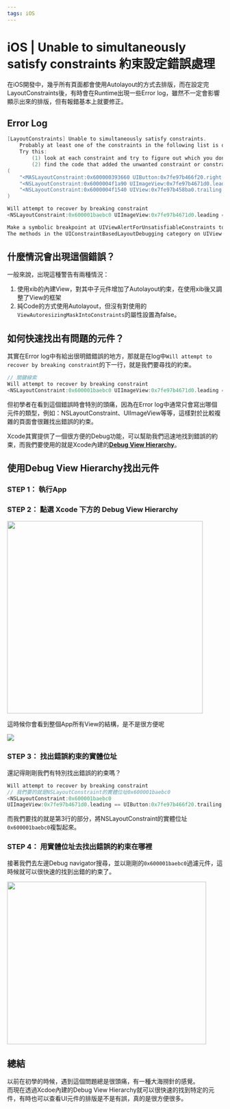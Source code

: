 ```yaml
---
tags: iOS
---
```


# iOS | Unable to simultaneously satisfy constraints 約束設定錯誤處理


在iOS開發中，幾乎所有頁面都會使用Autolayout的方式去排版，而在設定完LayoutConstraints後，有時會在Runtime出現一些Error log，雖然不一定會影響顯示出來的排版，但有報錯基本上就要修正。



## Error Log
```Objective-C
[LayoutConstraints] Unable to simultaneously satisfy constraints.
	Probably at least one of the constraints in the following list is one you don't want. 
	Try this: 
		(1) look at each constraint and try to figure out which you don't expect; 
		(2) find the code that added the unwanted constraint or constraints and fix it. 
(
    "<MASLayoutConstraint:0x600000393660 UIButton:0x7fe97b466f20.right == UIView:0x7fe97b458ba0.right - 20>",
    "<NSLayoutConstraint:0x6000004f1a90 UIImageView:0x7fe97b4671d0.leading == UIButton:0x7fe97b466f20.trailing + 8>",
    "<NSLayoutConstraint:0x6000004f1540 UIView:0x7fe97b458ba0.trailing == UIImageView:0x7fe97b4671d0.trailing + 20>"
)

Will attempt to recover by breaking constraint 
<NSLayoutConstraint:0x600001baebc0 UIImageView:0x7fe97b4671d0.leading == UIButton:0x7fe97b466f20.trailing + 8>

Make a symbolic breakpoint at UIViewAlertForUnsatisfiableConstraints to catch this in the debugger.
The methods in the UIConstraintBasedLayoutDebugging category on UIView listed in <UIKitCore/UIView.h> may also be helpful.
```

## 什麼情況會出現這個錯誤？

一般來說，出現這種警告有兩種情況：  
1. 使用xib的內建View，對其中子元件增加了Autolayout約束，在使用xib後又調整了View的框架
2. 純Code的方式使用Autolayout，但沒有對使用的`ViewAutoresizingMaskIntoConstraints`的屬性設置為false。

## 如何快速找出有問題的元件？

其實在Error log中有給出很明錯錯誤的地方，那就是在log中`Will attempt to recover by breaking constraint`的下一行，就是我們要尋找的約束。  

```Objective-C
// 關鍵線索
Will attempt to recover by breaking constraint 
<NSLayoutConstraint:0x600001baebc0 UIImageView:0x7fe97b4671d0.leading == UIButton:0x7fe97b466f20.trailing + 8>
```

但初學者在看到這個錯誤時會特別的頭痛，因為在Error log中通常只會寫出哪個元件的類型，例如：NSLayoutConstraint、UIImageView等等，這樣對於比較複雜的頁面會很難找出錯誤的約束。

Xcode其實提供了一個很方便的Debug功能，可以幫助我們迅速地找到錯誤的約束，而我們要使用的就是Xcode內建的[**Debug View Hierarchy**](https://developer.apple.com/library/archive/documentation/ToolsLanguages/Conceptual/Xcode_Overview/ExaminingtheViewHierarchy.html)。

## 使用Debug View Hierarchy找出元件

### **STEP 1：** 執行App

### **STEP 2：** 點選 Xcode 下方的 Debug View Hierarchy

<img src="https://i.imgur.com/5er5pnq.png" width="457" height="450">
  
  這時候你會看到整個App所有View的結構，是不是很方便呢
  
  ![](https://i.imgur.com/PYieUlW.gif)

  
### **STEP 3：** 找出錯誤約束的實體位址

還記得剛剛我們有特別找出錯誤的約束嗎？
```Objective-C
Will attempt to recover by breaking constraint 
// 我們要的就是NSLayoutConstraint的實體位址0x600001baebc0
<NSLayoutConstraint:0x600001baebc0 
UIImageView:0x7fe97b4671d0.leading == UIButton:0x7fe97b466f20.trailing + 8>
```
而我們要找的就是第3行的部分，將NSLayoutConstraint的實體位址`0x600001baebc0`複製起來。

### **STEP 4：** 用實體位址去找出錯誤的約束在哪裡

接著我們去左邊Debug navigator搜尋，並以剛剛的`0x600001baebc0`過濾元件，這時候就可以很快速的找到出錯的約束了。

<img src="https://i.imgur.com/W9FnCht.png" width="465" height="380">


## 總結

以前在初學的時候，遇到這個問題總是很頭痛，有一種大海撈針的感覺。  
而現在透過Xcdoe內建的Debug View Hierarchy就可以很快速的找到特定的元件，有時也可以查看UI元件的排版是不是有誤，真的是很方便很多。









